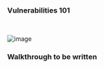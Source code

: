 <h3>Vulnerabilities 101</h3>
<br>

![image](https://github.com/user-attachments/assets/96373c1e-401f-470e-b952-0f941a83b9ae)


<h3>Walkthrough to be written</h3>



